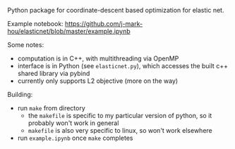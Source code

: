 Python package for coordinate-descent based optimization for elastic net.

Example notebook: https://github.com/j-mark-hou/elasticnet/blob/master/example.ipynb

Some notes:

- computation is in C++, with multithreading via OpenMP
- interface is in Python (see `elasticnet.py`), which accesses the built c++ shared library via pybind
- currently only supports L2 objective (more on the way)

Building:

- run `make` from directory
	- the `makefile` is specific to my particular version of python, so it probably won't work in general
	- `makefile` is also very specific to linux, so won't work elsewhere
- run `example.ipynb` once `make` completes
